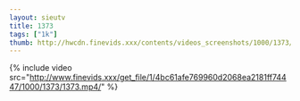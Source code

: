 ```yaml
--- 
layout: sieutv
title: 1373
tags: ["1k"]
thumb: http://hwcdn.finevids.xxx/contents/videos_screenshots/1000/1373/preview.mp4.jpg
---
```

{% include video src="http://www.finevids.xxx/get_file/1/4bc61afe769960d2068ea2181ff74447/1000/1373/1373.mp4/" %} 
